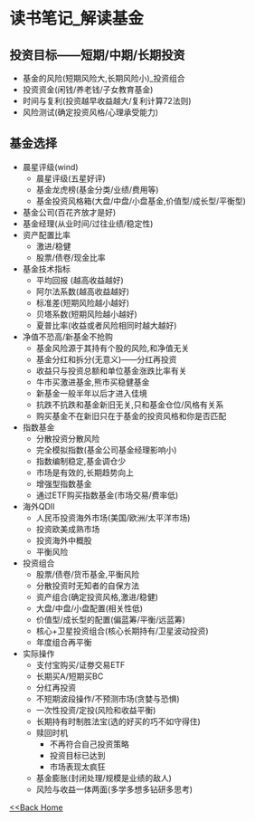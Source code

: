 # 读书笔记_解读基金


## 投资目标——短期/中期/长期投资
* 基金的风险(短期风险大,长期风险小)_投资组合
* 投资资金(闲钱/养老钱/子女教育基金)
* 时间与复利(投资越早收益越大/复利计算72法则)
* 风险测试(确定投资风格/心理承受能力)

## 基金选择
* 晨星评级(wind)
    * 晨星评级(五星好评)
    * 基金龙虎榜(基金分类/业绩/费用等)
    * 基金投资风格箱(大盘/中盘/小盘基金,价值型/成长型/平衡型)
* 基金公司(百花齐放才是好)
* 基金经理(从业时间/过往业绩/稳定性)
* 资产配置比率
    * 激进/稳健
    * 股票/债卷/现金比率
* 基金技术指标
    * 平均回报 (越高收益越好)
    * 阿尔法系数(越高收益越好)
    * 标准差(短期风险越小越好)
    * 贝塔系数(短期风险越小越好)
    * 夏普比率(收益或者风险相同时越大越好)
* 净值不恐高/新基金不抢购
    * 基金风险源于其持有个股的风险,和净值无关
    * 基金分红和拆分(无意义)——分红再投资
    * 收益只与投资总额和单位基金涨跌比率有关
    * 牛市买激进基金,熊市买稳健基金
    * 新基金一般半年以后才进入佳境
    * 抗跌不抗跌和基金新旧无关,只和基金仓位/风格有关系
    * 购买基金不在新旧只在于基金的投资风格和你是否匹配
* 指数基金
    * 分散投资分散风险
    * 完全模拟指数(基金公司基金经理影响小)
    * 指数编制稳定,基金调仓少
    * 市场是有效的,长期趋势向上
    * 增强型指数基金
    * 通过ETF购买指数基金(市场交易/费率低)
* 海外QDII
    * 人民币投资海外市场(美国/欧洲/太平洋市场)
    * 投资欧美成熟市场
    * 投资海外中概股
    * 平衡风险
* 投资组合
    * 股票/债卷/货币基金,平衡风险
    * 分散投资时无知者的自保方法
    * 资产组合(确定投资风格,激进/稳健)
    * 大盘/中盘/小盘配置(相关性低)
    * 价值型/成长型的配置(偏蓝筹/平衡/远蓝筹)
    * 核心+卫星投资组合(核心长期持有/卫星波动投资)
    * 年度组合再平衡
* 实际操作
    * 支付宝购买/证劵交易ETF
    * 长期买A/短期买BC
    * 分红再投资
    * 不短期波段操作/不预测市场(贪婪与恐惧)
    * 一次性投资/定投(风险和收益平衡)
    * 长期持有时制胜法宝(选的好买的巧不如守得住)
    * 赎回时机
        * 不再符合自己投资策略
        * 投资目标已达到
        * 市场表现太疯狂
    * 基金膨胀(封闭处理/规模是业绩的敌人)
    * 风险与收益一体两面(多学多想多钻研多思考)

[<<Back Home](/readme)